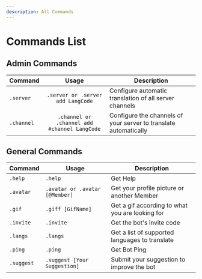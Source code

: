 ```yaml
---
description: All Commands
---
```


# Commands List

## Admin Commands

| Command    |               Usage              | Description                                                      |
| ---------- | :------------------------------: | ---------------------------------------------------------------- |
| `.server`  |      `.server or .server add LangCode`      | Configure automatic translation of all server channels           |
| `.channel` | `.channel or .channel add #channel LangCode` | Configure the channels of your server to translate automatically |

## General Commands



| Command    | Usage                          | Description                                     |
| ---------- | ------------------------------ | ----------------------------------------------- |
| `.help`    | `.help`                        | Get Help                                        |
| `.avatar`  | `.avatar or .avatar [@Member]` | Get your profile picture or another Member      |
| `.gif`    | `.giff [GifName]`              | Get a gif according to what you are looking for |
| `.invite`  | `.invite`                      | Get the bot's invite code                       |
| `.langs`   | `.langs`                       | Get a list of supported languages to translate  |
| `.ping`    | `.ping`                        | Get Bot Ping                                    |
| `.suggest` | `.suggest [Your Suggestion]`   | Submit your suggestion to improve the bot       |

